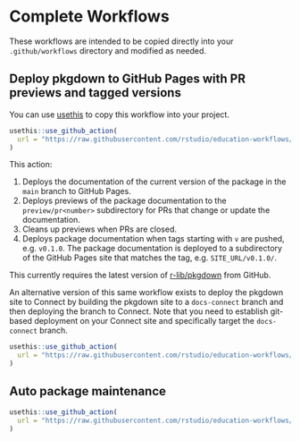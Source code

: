 # Complete Workflows

These workflows are intended to be copied directly into your `.github/workflows` directory and modified as needed.

## Deploy pkgdown to GitHub Pages with PR previews and tagged versions

You can use [usethis](https://usethis.r-lib.org) to copy this workflow into your project.

```r
usethis::use_github_action(
  url = "https://raw.githubusercontent.com/rstudio/education-workflows/main/examples/pkgdown.yaml"
)
```

This action:

1. Deploys the documentation of the current version of the package in the `main` branch to GitHub Pages.
2. Deploys previews of the package documentation to the `preview/pr<number>` subdirectory for PRs that change or update the documentation.
3. Cleans up previews when PRs are closed.
4. Deploys package documentation when tags starting with `v` are pushed, e.g. `v0.1.0`. The package documentation is deployed to a subdirectory of the GitHub Pages site that matches the tag, e.g. `SITE_URL/v0.1.0/`.

This currently requires the latest version of [r-lib/pkgdown](https://pkgdown.r-lib.org) from GitHub.

An alternative version of this same workflow exists to deploy the pkgdown site to Connect by building the pkgdown site to a `docs-connect` branch and then deploying the branch to Connect. Note that you need to establish git-based deployment on your Connect site and specifically target the `docs-connect` branch.

```r
usethis::use_github_action(
  url = "https://raw.githubusercontent.com/rstudio/education-workflows/main/examples/pkgdown-connect.yaml"
)
```


## Auto package maintenance

```r
usethis::use_github_action(
  url = "https://raw.githubusercontent.com/rstudio/education-workflows/main/examples/auto-pkg-maintenance.yaml"
)
```
